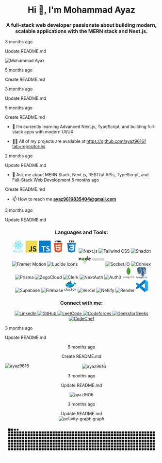 <h1 align="center">Hi 👋, I'm Mohammad Ayaz</h1>
<h3 align="center">A full-stack web developer passionate about building modern, scalable applications with the MERN stack and Next.js.</h3>

3 months ago

Update README.md
<p align="centre"> <img src="https://komarev.com/ghpvc/?username=ayaz9616&label=Profile%20views&color=0e75b6&style=flat" alt="Mohammad Ayaz" /> </p>
5 months ago

Create README.md

3 months ago

Update README.md

5 months ago

Create README.md

- 🌱 I’m currently learning Advanced Next.js, TypeScript, and building full-stack apps with modern UI/UX

- 👨‍💻 All of my projects are available at https://github.com/ayaz9616?tab=repositories

2 months ago

Update README.md
- 💬 Ask me about MERN Stack, Next.js, RESTful APIs, TypeScript, and Full-Stack Web Development
5 months ago

Create README.md

- 📫 How to reach me **ayaz9616835404@gmail.com**

3 months ago

Update README.md
<h3 align="center">Languages and Tools:</h3>
<p align="center">
  <!-- Frontend -->
  <img src="https://raw.githubusercontent.com/devicons/devicon/master/icons/react/react-original-wordmark.svg" alt="React" width="40" height="40"/>
  <img src="https://raw.githubusercontent.com/devicons/devicon/master/icons/javascript/javascript-original.svg" alt="JavaScript" width="40" height="40"/>
  <img src="https://raw.githubusercontent.com/devicons/devicon/master/icons/typescript/typescript-original.svg" alt="TypeScript" width="40" height="40"/>
  <img src="https://raw.githubusercontent.com/devicons/devicon/master/icons/html5/html5-original-wordmark.svg" alt="HTML5" width="40" height="40"/>
  <img src="https://raw.githubusercontent.com/devicons/devicon/master/icons/css3/css3-original-wordmark.svg" alt="CSS3" width="40" height="40"/>
  <img src="https://cdn.jsdelivr.net/gh/devicons/devicon/icons/nextjs/nextjs-original.svg" alt="Next.js" width="40" height="40"/>
  
  <!-- Styling & UI -->
  <img src="https://www.vectorlogo.zone/logos/tailwindcss/tailwindcss-icon.svg" alt="Tailwind CSS" width="40" height="40"/>
  <img src="https://ui.shadcn.com/apple-touch-icon.png" alt="Shadcn" width="40" height="40"/>
  <img src="https://raw.githubusercontent.com/framer/logo/main/logo.png" alt="Framer Motion" width="40" height="40"/>
  <img src="https://lucide.dev/logo/logo.svg" alt="Lucide Icons" width="40" height="40"/>

  <!-- Backend & Realtime -->
  <img src="https://raw.githubusercontent.com/devicons/devicon/master/icons/nodejs/nodejs-original-wordmark.svg" alt="Node.js" width="40" height="40"/>
  <img src="https://raw.githubusercontent.com/devicons/devicon/master/icons/express/express-original-wordmark.svg" alt="Express.js" width="40" height="40"/>
  <img src="https://upload.wikimedia.org/wikipedia/commons/9/96/Socket-io.svg" alt="Socket.IO" width="40" height="40"/>
  <img src="https://storage.googleapis.com/convex-public/images/logo-dark-icon.png" alt="Convex" width="40" height="40"/>
  <img src="https://www.vectorlogo.zone/logos/prismaio/prismaio-icon.svg" alt="Prisma" width="40" height="40"/>
  <img src="https://www.vectorlogo.zone/logos/zegocloud/zegocloud-icon.svg" alt="ZegoCloud" width="40" height="40"/>

  <!-- Auth -->
  <img src="https://avatars.githubusercontent.com/u/139895814?s=200&v=4" alt="Clerk" width="40" height="40"/>
  <img src="https://authjs.dev/img/logo/logo-sm.png" alt="NextAuth" width="40" height="40"/>
  <img src="https://cdn.auth0.com/styleguide/components/1.0.8/media/logos/img/badge.png" alt="Auth0" width="40" height="40"/>

  <!-- DB & Storage -->
  <img src="https://raw.githubusercontent.com/devicons/devicon/master/icons/mongodb/mongodb-original-wordmark.svg" alt="MongoDB" width="40" height="40"/>
  <img src="https://raw.githubusercontent.com/devicons/devicon/master/icons/postgresql/postgresql-original-wordmark.svg" alt="PostgreSQL" width="40" height="40"/>
  <img src="https://www.vectorlogo.zone/logos/supabase/supabase-icon.svg" alt="Supabase" width="40" height="40"/>
  <img src="https://www.vectorlogo.zone/logos/firebase/firebase-icon.svg" alt="Firebase" width="40" height="40"/>

  <!-- Deployment -->
  <img src="https://raw.githubusercontent.com/devicons/devicon/master/icons/docker/docker-original-wordmark.svg" alt="Docker" width="40" height="40"/>
  <img src="https://www.vectorlogo.zone/logos/vercel/vercel-icon.svg" alt="Vercel" width="40" height="40"/>
  <img src="https://www.vectorlogo.zone/logos/netlify/netlify-icon.svg" alt="Netlify" width="40" height="40"/>
  <img src="https://www.vectorlogo.zone/logos/render/render-icon.svg" alt="Render" width="40" height="40"/>

  <!-- Tools -->
  <img src="https://raw.githubusercontent.com/devicons/devicon/master/icons/vscode/vscode-original.svg" alt="VS Code" width="40" height="40"/>
</p>




<h3 align="center">Connect with me:</h3>
<p align="center">
  <a href="https://www.linkedin.com/in/mohammad-ayaz-960711226/" target="_blank">
    <img src="https://raw.githubusercontent.com/rahuldkjain/github-profile-readme-generator/master/src/images/icons/Social/linked-in-alt.svg" alt="LinkedIn" height="30" width="40" />
  </a>
  <a href="https://github.com/ayaz9616" target="_blank">
    <img src="https://raw.githubusercontent.com/rahuldkjain/github-profile-readme-generator/master/src/images/icons/Social/github.svg" alt="GitHub" height="30" width="40" />
  </a>
  <a href="https://leetcode.com/u/ayaz9616/" target="_blank">
    <img src="https://raw.githubusercontent.com/rahuldkjain/github-profile-readme-generator/master/src/images/icons/Social/leet-code.svg" alt="LeetCode" height="30" width="40" />
  </a>
  <a href="https://codeforces.com/profile/CipherWizard" target="_blank">
    <img src="https://raw.githubusercontent.com/rahuldkjain/github-profile-readme-generator/master/src/images/icons/Social/codeforces.svg" alt="Codeforces" height="30" width="40" />
  </a>
  <a href="https://www.geeksforgeeks.org/user/ayaz9616bd14/" target="_blank">
    <img src="https://raw.githubusercontent.com/rahuldkjain/github-profile-readme-generator/master/src/images/icons/Social/geeks-for-geeks.svg" alt="GeeksforGeeks" height="30" width="40" />
  </a>
  <a href="https://www.codechef.com/users/lalla_17" target="_blank">
    <img src="https://raw.githubusercontent.com/rahuldkjain/github-profile-readme-generator/master/src/images/icons/Social/codechef.svg" alt="CodeChef" height="30" width="40" />
  </a>
</p>

3 months ago

Update README.md
</br>
<div align="center">
5 months ago

Create README.md
<p><img align="left" src="https://github-readme-stats.vercel.app/api/top-langs?username=ayaz9616&show_icons=true&locale=en&layout=compact" alt="ayaz9616" /></p>
<p>&nbsp;<img align="center" src="https://github-readme-stats.vercel.app/api?username=ayaz9616&show_icons=true&locale=en" alt="ayaz9616" /></p>
3 months ago

Update README.md
<p><img align="centre" src="https://github-readme-streak-stats.herokuapp.com/?user=ayaz9616&" alt="ayaz9616" /></p>
3 months ago

Update README.md
</br>
<img src="https://github-readme-activity-graph.vercel.app/graph?username=ayaz9616&radius=16&theme=react&area=true&order=5" height="300" alt="activity-graph graph"  />
  </br>
  <div>
  <img align="centre" alt="GIF" src="https://github.com/siddiq0611/git_repo/blob/main/grid_snake.svg"/>
</div>
</div>
